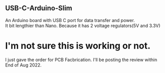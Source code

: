 ## USB-C-Arduino-Slim <br />
An Arduino board with USB C port for data transfer and power.<br />
It bit lengthier than Nano. Because it has 2 voltage regulators(5V and 3.3V)<br />
# I'm not sure this is working or not.<br />
I just gave the order for PCB Facbrication. I'll be posting the review within End of Aug 2022.
